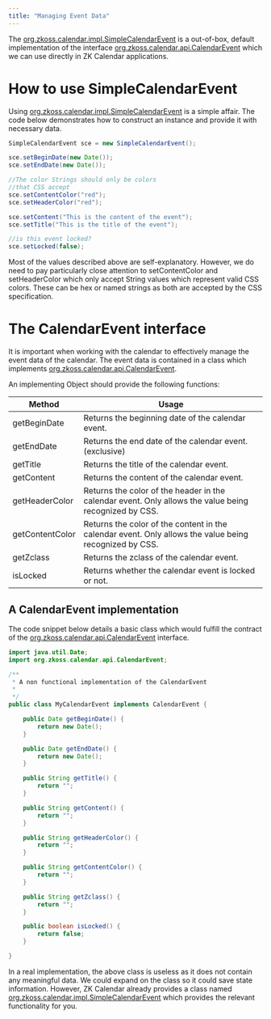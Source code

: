 ```yaml
---
title: "Managing Event Data"
---
```


The [org.zkoss.calendar.impl.SimpleCalendarEvent](https://www.zkoss.org/javadoc/latest/zk/org/zkoss/calendar/impl/SimpleCalendarEvent.html) is a
out-of-box, default implementation of the interface
[org.zkoss.calendar.api.CalendarEvent](https://www.zkoss.org/javadoc/latest/zk/org/zkoss/calendar/api/CalendarEvent.html)
which we can use directly in ZK Calendar applications.

# How to use SimpleCalendarEvent

Using [org.zkoss.calendar.impl.SimpleCalendarEvent](https://www.zkoss.org/javadoc/latest/zk/org/zkoss/calendar/impl/SimpleCalendarEvent.html) is
a simple affair. The code below demonstrates how to construct an
instance and provide it with necessary data.

```java
SimpleCalendarEvent sce = new SimpleCalendarEvent();

sce.setBeginDate(new Date());
sce.setEndDate(new Date());

//The color Strings should only be colors
//that CSS accept
sce.setContentColor("red");
sce.setHeaderColor("red");

sce.setContent("This is the content of the event");
sce.setTitle("This is the title of the event");

//is this event locked?
sce.setLocked(false);
```

Most of the values described above are self-explanatory. However, we do
need to pay particularly close attention to <mp>setContentColor</mp> and
<mp>setHeaderColor</mp> which only accept String values which represent
valid CSS colors. These can be hex or named strings as both are accepted
by the CSS specification.

# The CalendarEvent interface

It is important when working with the calendar to effectively manage the
event data of the calendar. The event data is contained in a class which
implements
[org.zkoss.calendar.api.CalendarEvent](https://www.zkoss.org/javadoc/latest/zk/org/zkoss/calendar/api/CalendarEvent.html).

An implementing Object should provide the following functions:

| Method          | Usage                                                                                                  |
|-----------------|--------------------------------------------------------------------------------------------------------|
| getBeginDate    | Returns the beginning date of the calendar event.                                                      |
| getEndDate      | Returns the end date of the calendar event.(exclusive)                                                 |
| getTitle        | Returns the title of the calendar event.                                                               |
| getContent      | Returns the content of the calendar event.                                                             |
| getHeaderColor  | Returns the color of the header in the calendar event. Only allows the value being recognized by CSS.  |
| getContentColor | Returns the color of the content in the calendar event. Only allows the value being recognized by CSS. |
| getZclass       | Returns the zclass of the calendar event.                                                              |
| isLocked        | Returns whether the calendar event is locked or not.                                                   |

## A CalendarEvent implementation

The code snippet below details a basic class which would fulfill the
contract of the
[org.zkoss.calendar.api.CalendarEvent](https://www.zkoss.org/javadoc/latest/zk/org/zkoss/calendar/api/CalendarEvent.html)
interface.

```java
import java.util.Date;
import org.zkoss.calendar.api.CalendarEvent;

/**
 * A non functional implementation of the CalendarEvent
 * 
 */
public class MyCalendarEvent implements CalendarEvent {

    public Date getBeginDate() {
        return new Date();
    }

    public Date getEndDate() {
        return new Date();
    }

    public String getTitle() {
        return "";
    }

    public String getContent() {
        return "";
    }

    public String getHeaderColor() {
        return "";
    }

    public String getContentColor() {
        return "";
    }

    public String getZclass() {
        return "";
    }

    public boolean isLocked() {
        return false;
    }

}
```

In a real implementation, the above class is useless as it does not
contain any meaningful data. We could expand on the class so it could
save state information. However, ZK Calendar already provides a class
named [org.zkoss.calendar.impl.SimpleCalendarEvent](https://www.zkoss.org/javadoc/latest/zk/org/zkoss/calendar/impl/SimpleCalendarEvent.html)
which provides the relevant functionality for you.
